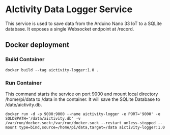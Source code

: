 # AIctivity Data Logger Service
This service is used to save data from the Arduino Nano 33 IoT to a SQLite database. It exposes a single Websocket endpoint at /record.

## Docker deployment
### Build Container
```
docker build --tag aictivity-logger:1.0 .
```

### Run Container
This command starts the service on port 9000 and mount local directory /home/pi/data to /data in the container. It will save the SQLite Database to /date/aictivity.db.
```
docker run -d -p 9000:9000 --name aictivity-logger -e PORT='9000' -e SQLDBPATH='/data/aictivity.db' -v /var/run/docker.sock:/var/run/docker.sock --restart unless-stopped --mount type=bind,source=/home/pi/data,target=/data aictivity-logger:1.0
```
